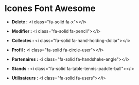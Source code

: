 # Icones Font Awesome

- **Delete :** \<i class="fa-solid fa-x">\</i>
- **Modifier :** \<i class="fa-solid fa-pencil">\</i>

- **Collectes :** \<i class="fa-solid fa-hand-holding-dollar">\</i>
- **Profil :** \<i class="fa-solid fa-circle-user">\</i>
- **Partenaires :** \<i class="fa-solid fa-handshake-angle">\</i>
- **Stands :** \<i class="fa-solid fa-table-tennis-paddle-ball">\</i>
- **Utilisateurs :** \<i class="fa-solid fa-users">\</i>
